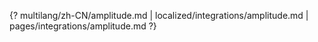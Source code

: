 {? multilang/zh-CN/amplitude.md | localized/integrations/amplitude.md | pages/integrations/amplitude.md ?}
